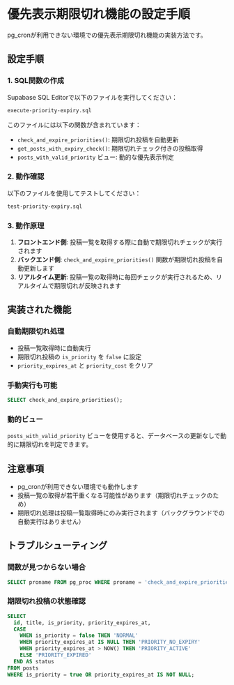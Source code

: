 # 優先表示期限切れ機能の設定手順

pg_cronが利用できない環境での優先表示期限切れ機能の実装方法です。

## 設定手順

### 1. SQL関数の作成

Supabase SQL Editorで以下のファイルを実行してください：

```bash
execute-priority-expiry.sql
```

このファイルには以下の関数が含まれています：
- `check_and_expire_priorities()`: 期限切れ投稿を自動更新
- `get_posts_with_expiry_check()`: 期限切れチェック付きの投稿取得
- `posts_with_valid_priority` ビュー: 動的な優先表示判定

### 2. 動作確認

以下のファイルを使用してテストしてください：

```bash
test-priority-expiry.sql
```

### 3. 動作原理

1. **フロントエンド側**: 投稿一覧を取得する際に自動で期限切れチェックが実行されます
2. **バックエンド側**: `check_and_expire_priorities()` 関数が期限切れ投稿を自動更新します
3. **リアルタイム更新**: 投稿一覧の取得時に毎回チェックが実行されるため、リアルタイムで期限切れが反映されます

## 実装された機能

### 自動期限切れ処理
- 投稿一覧取得時に自動実行
- 期限切れ投稿の `is_priority` を `false` に設定
- `priority_expires_at` と `priority_cost` をクリア

### 手動実行も可能
```sql
SELECT check_and_expire_priorities();
```

### 動的ビュー
`posts_with_valid_priority` ビューを使用すると、データベースの更新なしで動的に期限切れを判定できます。

## 注意事項

- pg_cronが利用できない環境でも動作します
- 投稿一覧の取得が若干重くなる可能性があります（期限切れチェックのため）
- 期限切れ処理は投稿一覧取得時にのみ実行されます（バックグラウンドでの自動実行はありません）

## トラブルシューティング

### 関数が見つからない場合
```sql
SELECT proname FROM pg_proc WHERE proname = 'check_and_expire_priorities';
```

### 期限切れ投稿の状態確認
```sql
SELECT 
  id, title, is_priority, priority_expires_at,
  CASE 
    WHEN is_priority = false THEN 'NORMAL'
    WHEN priority_expires_at IS NULL THEN 'PRIORITY_NO_EXPIRY'
    WHEN priority_expires_at > NOW() THEN 'PRIORITY_ACTIVE'
    ELSE 'PRIORITY_EXPIRED'
  END AS status
FROM posts 
WHERE is_priority = true OR priority_expires_at IS NOT NULL;
```
